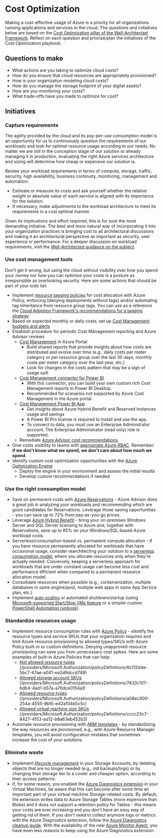# Cost Optimization

Making a cost-effective usage of Azure is a priority for all organizations running applications and services in the cloud. The questions and initiatives below are based on the [Cost Optimization pillar of the Well-Architected Framework](https://docs.microsoft.com/en-us/azure/architecture/framework/cost/). Reflect on each question and priorize/plan the initiatives of the Cost Optimization playbook.

## Questions to make 

* What actions are you taking to optimize cloud costs?
* How do you ensure that cloud resources are appropriately provisioned?
* How is your organization modeling cloud costs?
* How do you manage the storage footprint of your digital assets?
* How are you monitoring your costs?
* What trade-offs have you made to optimize for cost?

## Initiatives

### Capture requirements

The agility provided by the cloud and its pay-per-use consumption model is an opportunity for us to continuously question the requirements of our workloads and look for optimal resource usage according to our needs. No matter we are still in the conception stage of our solution or already managing it in production, evaluating the right Azure services architecture and sizing will determine how cheap or expensive our solution is.

Review your workload requirements in terms of compute, storage, traffic, security, high availability, business continuity, monitoring, management and automation:
* Estimate or measure its costs and ask yourself whether the relative weight or absolute value of each service is aligned with its importance for the solution.
* If necessary, make adjustments to the workload architecture to meet its requirements in a cost optimal manner.

Given its implications and effort required, this is for sure the most demanding initiative. The best and more natural way of incorporating it into your organization practices is bringing cost to all architectural discussions and making it an architectural perspective as important as security, user experience or performance. For a deeper discussion on workload requirements, visit the [Well-Architected guidance on the subject](https://docs.microsoft.com/en-us/azure/architecture/framework/cost/design-capture-requirements).

### Use cost management tools

Don't get it wrong, but using the cloud without visibility over how you spend your money nor how you can optimize your costs is a posture as irresponsible as overlooking security. Here are some actions that should be part of your todo list:

* Implement [resource tagging policies](https://docs.microsoft.com/en-us/azure/azure-resource-manager/management/tag-policies) for cost allocation with Azure Policy, enforcing (denying deployments without tags) and/or automating tag inheritance from resource group tags. You can use as a reference the [Cloud Adoption Framework's recommendations for a tagging strategy](https://docs.microsoft.com/en-us/azure/cloud-adoption-framework/ready/azure-best-practices/naming-and-tagging).
* Based on expected monthly or daily costs, set up [Cost Management budgets and alerts](https://docs.microsoft.com/en-us/azure/cost-management-billing/costs/tutorial-acm-create-budgets)
* Establish procedure for periodic Cost Management reporting and Azure Advisor reviews
    * [Cost Management](https://docs.microsoft.com/en-us/azure/cost-management-billing/costs/quick-acm-cost-analysis) in Azure Portal
        * Build shared reports that provide insights about how costs are distributed and evolve over time (e.g., daily costs per meter category or per resource group over the last 30 days, monthly costs per meter category over the last year, etc.)
        * Look for changes in the costs pattern that may be a sign of usage spill
    * [Cost Management connector for Power BI](https://docs.microsoft.com/en-us/power-bi/connect-data/desktop-connect-azure-cost-management)
        * With this connector, you can build your own custom rich Cost Management reports in Power BI Desktop.
        * Recommended for scenarios not supported by Azure Cost Management in the Azure portal.
    * [Cost Management Power BI App](https://docs.microsoft.com/en-us/azure/cost-management-billing/costs/analyze-cost-data-azure-cost-management-power-bi-template-app)
        * Get insights about Azure Hybrid Benefit and Reserved Instances usage and savings
        * A Power BI Pro license is required to install and use the app.
        * To connect to data, you must use an Enterprise Administrator account. The Enterprise Administrator (read only) role is supported.
    * Remediate [Azure Advisor cost recommendations](https://docs.microsoft.com/en-us/azure/advisor/advisor-cost-recommendations).
* Give costs visibility to teams with [appropriate Azure RBAC](https://docs.microsoft.com/en-us/azure/cloud-adoption-framework/ready/azure-best-practices/track-costs#provide-the-right-level-of-cost-access). Remember: **if we don't know what we spend, we don't care about how much we spend**.
* Identify custom cost optimization opportunities with the [Azure Optimization Engine](https://github.com/helderpinto/AzureOptimizationEngine)
    * Deploy the engine in your environment and assess the initial results
    * Develop custom recommendations if needed
  
### Use the right consumption model

* Save on permanent costs with [Azure Reservations](https://docs.microsoft.com/en-us/azure/cost-management-billing/reservations/save-compute-costs-reservations) - Azure Advisor does a great job in analyzing your workloads and recommending which are good candidates for Reservations. Leverage those saving opportunities - you can save up to 72% from pay-as-you-go prices.
* Leverage [Azure Hybrid Benefit](https://azure.microsoft.com/en-us/pricing/hybrid-benefit/faq/) - bring your on-premises Windows Server and SQL Server licensing to Azure and, together with Reservations, save up to 85% on your Windows/SQL-based Azure workload costs.
* Serverless/consumption-based vs. permanent compute allocation - if you have resource permanently allocated for workloads that have occasional usage, consider rearchitecting your solution to a [serverless consumption model](https://azure.microsoft.com/en-us/solutions/serverless/), where you allocate resources only when they're actually needed. Conversely, keeping a serverless approach for workloads that are under constant usage can become less cost and performance efficient when compared to a permanent resource allocation model.
* Consolidate resources when possible (e.g., containerization, multiple databases in same engine/pool, multiple web apps in same App Service plan, etc.)
* Implement [auto-scaling](https://docs.microsoft.com/en-us/azure/azure-monitor/platform/autoscale-overview) or automated shutdown/startup (using [Microsoft-supported Start/Stop VMs feature](https://docs.microsoft.com/en-us/azure/azure-functions/start-stop-vms/overview) or a simpler custom [PowerShell Automation runbook](./scripts/StartStop-VmsByJsonCondition.ps1)).

### Standardize resources usage

* Implement resource consumption rules with [Azure Policy](https://docs.microsoft.com/en-us/azure/governance/policy/overview) - identify the resource types and service SKUs that your organization requires and limit Azure resource provisioning to allowed types/SKUs with Azure Policy built-in or custom definitions. Denying unapproved resource provisioning can save you from unnecessary cost spikes. Here are some examples of built-in Azure Policies that can help:
    * [Not allowed resource types](https://portal.azure.com/#blade/Microsoft_Azure_Policy/PolicyDetailBlade/definitionId/%2Fproviders%2FMicrosoft.Authorization%2FpolicyDefinitions%2F6c112d4e-5bc7-47ae-a041-ea2d9dccd749) (/providers/Microsoft.Authorization/policyDefinitions/6c112d4e-5bc7-47ae-a041-ea2d9dccd749)
    * [Allowed storage account SKUs](https://portal.azure.com/#blade/Microsoft_Azure_Policy/PolicyDetailBlade/definitionId/%2Fproviders%2FMicrosoft.Authorization%2FpolicyDefinitions%2F7433c107-6db4-4ad1-b57a-a76dce0154a1) (/providers/Microsoft.Authorization/policyDefinitions/7433c107-6db4-4ad1-b57a-a76dce0154a1)
    * [Allowed resource types](https://portal.azure.com/#blade/Microsoft_Azure_Policy/PolicyDetailBlade/definitionId/%2Fproviders%2FMicrosoft.Authorization%2FpolicyDefinitions%2Fa08ec900-254a-4555-9bf5-e42af04b5c5c) (/providers/Microsoft.Authorization/policyDefinitions/a08ec900-254a-4555-9bf5-e42af04b5c5c)
    * [Allowed virtual machine size SKUs](https://portal.azure.com/#blade/Microsoft_Azure_Policy/PolicyDetailBlade/definitionId/%2Fproviders%2FMicrosoft.Authorization%2FpolicyDefinitions%2Fcccc23c7-8427-4f53-ad12-b6a63eb452b3) (/providers/Microsoft.Authorization/policyDefinitions/cccc23c7-8427-4f53-ad12-b6a63eb452b3)
* Automate resource provisioning with [ARM templates](https://docs.microsoft.com/en-us/azure/azure-resource-manager/templates/overview) - by standardizing the way resources are provisioned, e.g., with Azure Resource Manager templates, you will avoid configuration mistakes that sometimes increase the cost of your solutions.

### Eliminate waste

* Implement [lifecycle management](https://docs.microsoft.com/en-us/azure/storage/blobs/storage-lifecycle-management-concepts?tabs=azure-portal) in your Storage Accounts, by deleting objects that are no longer needed (e.g., old backups/logs) or by changing their storage tier to a cooler and cheaper option, according to their access patterns.
* If, for some reason, you enabled the [Azure Diagnostics extension](https://docs.microsoft.com/en-us/azure/azure-monitor/platform/diagnostics-extension-overview) in your Virtual Machines, be aware that this can become after some time an important part of your virtual machine Storage-related costs. By default, the extension writes data to Azure Storage Tables (more expensive than Blobs) and it does not support a retention policy for Tables - this means your costs are ever increasing and you don't have an easy way of getting rid of them. If you don't need to collect anymore logs or metrics with the Azure Diagnostics extension, follow the [Azure Diagnostics cleanup guide](diagnostics-extension-cleanup/). With the availability of the new [Azure Monitor Agent](https://docs.microsoft.com/en-us/azure/azure-monitor/platform/azure-monitor-agent-overview), you have even less reasons to keep using the Azure Diagnostics extension.

